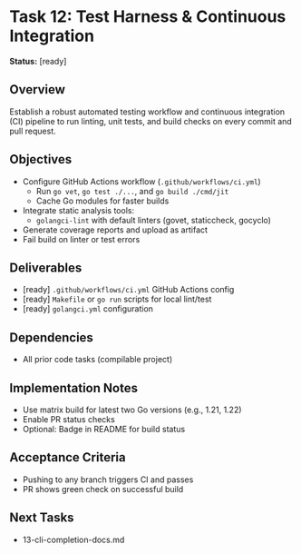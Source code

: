 # Task 12: Test Harness & Continuous Integration

**Status:** [ready]

## Overview
Establish a robust automated testing workflow and continuous integration (CI) pipeline to run linting, unit tests, and build checks on every commit and pull request.

## Objectives
- Configure GitHub Actions workflow (`.github/workflows/ci.yml`)
  - Run `go vet`, `go test ./...`, and `go build ./cmd/jit`
  - Cache Go modules for faster builds
- Integrate static analysis tools:
  - `golangci-lint` with default linters (govet, staticcheck, gocyclo)
- Generate coverage reports and upload as artifact
- Fail build on linter or test errors

## Deliverables
- [ready] `.github/workflows/ci.yml` GitHub Actions config
- [ready] `Makefile` or `go run` scripts for local lint/test
- [ready] `golangci.yml` configuration

## Dependencies
- All prior code tasks (compilable project)

## Implementation Notes
- Use matrix build for latest two Go versions (e.g., 1.21, 1.22)
- Enable PR status checks
- Optional: Badge in README for build status

## Acceptance Criteria
- Pushing to any branch triggers CI and passes
- PR shows green check on successful build

## Next Tasks
- 13-cli-completion-docs.md 